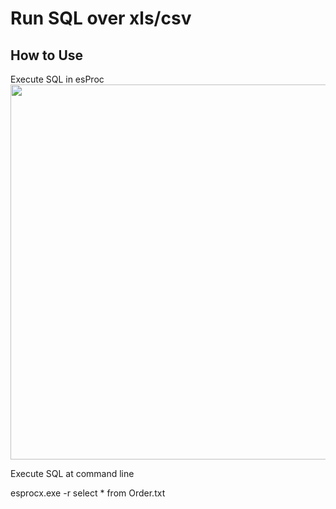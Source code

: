 # Run SQL over xls/csv
## How to Use
Execute SQL in esProc
<img src="http://www.raqsoft.com/wp-content/themes/raqsoft2017-en/images/script-over-csv-xls/2.png" width="800" height="600">

Execute SQL at command line

esprocx.exe -r select * from Order.txt

